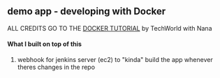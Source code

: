 ## demo app - developing with Docker
ALL CREDITS GO TO THE [DOCKER TUTORIAL](https://www.youtube.com/watch?v=3c-iBn73dDE) by TechWorld with Nana

#### What I built on top of this
1. webhook for jenkins server (ec2) to "kinda" build the app whenever theres changes in the repo
